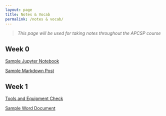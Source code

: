 ```yaml
---
layout: page
title: Notes & Vocab 
permalink: /notes & vocab/
---
```

> *This page will be used for taking notes throughout the APCSP course*

## Week 0
[Sample Jupyter Notebook](https://manigggg18.github.io/manimani/jupyter/2022/08/21/firstnotebook.html)

[Sample Markdown Post](https://manigggg18.github.io/manimani/markdown/2020/01/14/test-markdown-post.html)

## Week 1
[Tools and Equipment Check](https://manigggg18.github.io/manimani/2022/08/22/two.html)

[Sample Word Document](https://manigggg18.github.io/manimani/2022/08/24/An-IED-Assignment.html)